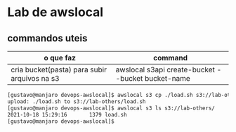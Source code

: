 # Lab de awslocal

## commandos uteis

| o que faz                                    | command                                           |
| -------------------------------------------- | ------------------------------------------------- |
| cria bucket(pasta) para subir arquivos na s3 | awslocal s3api create-bucket --bucket bucket-name |

```bash
[gustavo@manjaro devops-awslocal]$ awslocal s3 cp ./load.sh s3://lab-others/
upload: ./load.sh to s3://lab-others/load.sh
[gustavo@manjaro devops-awslocal]$ awslocal s3 ls s3://lab-others/
2021-10-18 15:29:16       1379 load.sh
[gustavo@manjaro devops-awslocal]$
```
